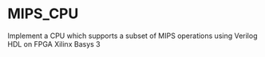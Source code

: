 # MIPS_CPU
Implement a CPU which supports a subset of MIPS operations using Verilog HDL on FPGA Xilinx Basys 3

